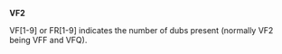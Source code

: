 <!-- markdownlint-disable MD041-->
**VF2**<br>

VF[1-9] or FR[1-9] indicates the number of dubs present (normally VF2 being VFF and VFQ).
<!-- markdownlint-enable MD041-->
